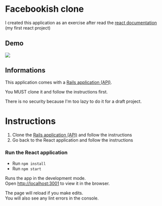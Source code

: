 # Facebookish clone

I created this application as an exercise after read the [react documentation](https://reactjs.org/)   (my first react project)

## Demo

![](http://g.recordit.co/0LI9SuuvIt.gif)

## Informations

This application comes with a [Rails application (API)](https://github.com/GuillaumeOcculy/blog_api).

You MUST clone it and follow the instructions first.

There is no security because I'm too lazy to do it for a draft project.


# Instructions

1. Clone the [Rails application (API)](https://github.com/GuillaumeOcculy/blog_api) and follow the instructions
2. Go back to the React application and follow the instructions

### Run the React application
- Run `npm install`
- Run `npm start`

Runs the app in the development mode.<br />
Open [http://localhost:3001](http://localhost:3001) to view it in the browser.

The page will reload if you make edits.<br />
You will also see any lint errors in the console.